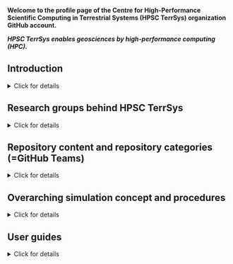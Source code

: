 **Welcome to the profile page of the Centre for High-Performance Scientific Computing in Terrestrial Systems (HPSC TerrSys) organization GitHub account.**

**_HPSC TerrSys enables geosciences by high-performance computing (HPC)._**

## Introduction

<details>
<summary>Click for details</summary>
<br>

The HPSC TerrSys repositories are the official home of

- the **[encore Community Land Model (eCLM)](https://github.com/HPSCTerrSys/eCLM)**, a refactored [Community Land Model (CLM) version 5](https://www.cesm.ucar.edu/models/clm), for effiicient stand-alone-use and flexible model integration with atmospheric and hydrologic models,
- the fully coupled, physics-based **Terresterial Systems Modeling Platform ([TSMP1](https://github.com/HPSCTerrSys/TSMP) and [TSMP2](https://github.com/HPSCTerrSys/TSMP2))** regional climate/Earth system model (RCSM, RESM), linking the [ICON atmospheric model](https://www.icon-model.org) with the [eCLM land surface model](https://github.com/HPSCTerrSys/eCLM) and with the [integrated ParFlow hydrologic model](https://github.com/parflow/parflow) through the [OASIS-MCT coupler](https://gitlab.com/cerfacs/oasis3-mct),
- [PDAF-based parallel](https://github.com/PDAF/PDAF) **data assimilation versions** of TSMP1 and TSMP2 and eCLM, 

plus software tools for the pre- and postprocessing and analysis of model data, all necessary auxiliary simulation tools (built systems, workflow engines, external parameter file generators, etc.), complete simulation experiments (incl. configurations, input and reference data), as well as documentation. Unless otherwise stated, all is provided as free and open source software (FOSS), or under a CC BY license for many datasets (see individual LICENSE files).

This profile page is the top-level, overarching starting point where we

- list different types or categories of repositories, grouped in GitHub Teams, each with their own short description,
- explain the relation of the types or categories of repositories and information provided therein, as part of modularized simulations,
- thereby introduce a uniform nomenclature we use throughout the repositories, and 
- elaborate on our concept of a modularized "simulation experiment" and procedures on how to use the repositories in combination. 

</details>

## Research groups behind HPSC TerrSys

<details>
<summary>Click for details</summary>
<br>

HPSC TerrSys software, data, information products, etc. are developed and produced by and under the auspices of the research groups of 

- **Stefan Kollet** ([Integrated Modelling of Terrestrial Systems at FZJ/IBG-3](https://www.fz-juelich.de/en/ibg/ibg-3/research-groups/modelling-terrestrial-systems/integrated-modelling-of-terrestrial-systems)),
- **Harrie-Jan Hendricks-Franssen** ([Stochastic Analysis of Terrestrial Systems at FZJ/IBG-3](https://www.fz-juelich.de/en/ibg/ibg-3/research-groups/modelling-terrestrial-systems/stochastic-analysis-of-terrestrial-systems)), and 
- **Daniel Caviedes-Voullieme** ([Simulation- and Data-Lab Terrestrial Systems at FZJ/JSC](https://www.fz-juelich.de/en/ias/jsc/about-us/structure/simulation-and-data-labs/sdl-terrestrial-systems))

at [Research Centre Juelich (Forschungszentrum Jülich, FZJ](https://www.fz-juelich.de/en)) in the [Helmholtz Association of German Research Centres (HGF)](https://www.helmholtz.de/en/). Founded in 2011, [HPSC TerrSys](https://www.hpsc-terrsys.de/en) is a virtual competence center within the [Geoverbund ABC/J](https://www.geoverbund-abcj.de/en), the geoscientific network of the Aachen-Bonn-Cologne-Jülich research region, in Germany.

<!-- ToDo: create teams of the research groups and add respective repositories according to code ownership, if this has the unanimous consent of the group leads, better: add a link behind each group above, saves space
### Research group code ownerships and development leads

Repositories in the above categories are under the auspices of either one of the following research groups at FZJ:

- S. Kollet group
- H.-J. Hendricks-Franssen group
- D. Caviedes-Voullieme group
-->

**Our research focus in a nutshell**

Very broadly, our research interests are on the functioning and (climate change induced) changes of coupled geo-ecosystems, the water and energy cycles therein, characterized by complex feedbacks and interactions, from the groundwater, through the land surface, to the atmosphere, including human interventions, such as anthropogenic water use. 

**FOSS and FAIR**

<!-- ToDo: add technical e-mail address --> 
Here we provide and share some of our core scientific computing tools for efficient joint cross-institutional development, community reuse, feedback, and potential collaboration, as well as for internal use within HPSC TerrSys.

</details>

## Repository content and repository categories (=GitHub Teams)

<details>
<summary>Click for details</summary>
<br>

<!-- ToDo: sort in all repositories of HPSC TerrSys, which have not yet been assigned to a category; one needs to be either GitHub organization Owner to add repos to a Github Team, or a GitHub Team Owner / Maintainer and repo Owner / Admin at the same time -->
<!-- ToDo: maybe put this as quicklinks up front to the top of the page, depends on HPSC TerrSys community feedback -->

- [Coupled model systems](https://github.com/orgs/HPSCTerrSys/teams/coupled-model-systems/repositories)
- [Individual model systems](https://github.com/orgs/HPSCTerrSys/teams/individual-model-systems/repositories)
- [Workflow engines](https://github.com/orgs/HPSCTerrSys/teams/workflow-engines/repositories)
- [(Pre-/Post-)processing and setup tools](https://github.com/orgs/HPSCTerrSys/teams/processing-and-setup/repositories)
- [Configurations](https://github.com/orgs/HPSCTerrSys/teams/configurations/repositories)
- [Static or external parameter model input files](https://github.com/orgs/HPSCTerrSys/teams/external-parameters/repositories)
- [Simulation experiments](https://github.com/orgs/HPSCTerrSys/teams/simulation-experiments/repositories)
- [(Generic) data analytics tools](https://github.com/orgs/HPSCTerrSys/teams/data-analytics/repositories)
- [(Model system) auxiliary tools](https://github.com/orgs/HPSCTerrSys/teams/auxiliary-tools/repositories)

These are the current GitHub Teams, i.e., the repository categories (according to the type of information). These GitHub Teams contain one or more repositories each. Each individual repository is assigned to a single type of information or category (i.e., Team) only.

See [here for the full (unsorted) list](https://github.com/orgs/HPSCTerrSys/repositories) of HPSC TerrSys repositories.

</details>

## Overarching simulation concept and procedures

<details>
<summary>Click for details</summary>
<br>

<!-- this mightbe also called the "platform" concept, but this might be misleading, then platform is used in a more abstract meaning but it si s also the name of the TSMP1/2 -->
<!-- perhaps reorder the sequence of the subsections -->
To make best use of the software and data of the HPSC TerrSys GitHub, and to explain how we run many of our simulations in HPSC TerrSys,here's a quickstart guide to 
1. our concept of a fully modularized modeling platform, 
2. what we understand as a "simulation experiment" (SimExp),
3. the procedure to get a SimExp started and maintained, 
4. SimExp examples (that also serve as quickstart, test, benchmark use cases).

### The concept behind a modularized simulation platform

<details>
<summary>Click for details</summary>
<br>

> ❗ **Important**  
> Each repository provides an independent piece of software, data, or information and has its own documentation (e.g., as a `README.md` project overview or GitHub Pages), LICENSE and may be used standalone. It is up to the user.

- With HPSC TerrSys a highly modularized software development, maintenance, and deployment paradigm, which also affects our simulations. 
- Individual, independent Git repositories are combined (hierarchically), usually by means of Git submodules, to constitute, e.g., a coupled model system or simulation experiment. This leads to a lightweight, transparent, reproducible, maintainable, scalable, versioned, and provenance-enabled software and simulation infrastructure. <!-- [See details below](#overarching-simulation-concept-and-procedures). -->
- The TSMP RESMs (TSMP1 and TSMP2), e.g., follow this paradigm, that supports the properties and features of **TSMP as a versatile "platform" to built and expand simulation experiments** on, whether the fully coupled model system is used or only component models thereof.

</details>

<!-- publication in JOSS planned -->
### Modularized "simulation experiments" (SimExp)

<details>
<summary>Click for details</summary>
<br>

> ❗ **Basic principles, use Git to maintain and organize a simulation**  
> - With a SimExp everything is version-controlled via Git. The SimExp consists of modular parts or components. The parts or components are themselves Git repositories. They may be integrated as Git submodules (our preferred procedure we explain here). 
> - A specific combination of the modular parts or components is combined with each other in a single SimExp's Git repository, constituting the "experiment repository". 
> - Each (versioned) Git submodule can be identified by its unique Git commit hashes. The SimExp Git repository is characterized on top itself by its commits (major releases may be assigned a Git tag, i.e. its a specific release of this experiment). 

> ✅ **Overall benefits of the HPSC TerrSys SimExp concept**
> 
> Simulations are: Portable, reproducible, lightweight, easy to implement, highly flexible, provenance-enabled, interchangable, open, easy to revise and discuss

**Implications from using Git and Git submodules** 

- A SimExp is usually stored also on a repository hub, as a dedicated [git repository](https://github.com/orgs/HPSCTerrSys/teams/simulation-experiments/repositories).
- A SimExp Git repository contains a ready-to-use SimExp, which may be \*installed\* to "reproduce" (as close as possible, depending on the compute hard- and software environments) that very simulation or serve as a test case or benchmark or a template and starting point for a new SimExp. (E.g., the [TSMP2 workflow engine](https://github.com/HPSCTerrSys/TSMP2_workflow-engine) features a EURO-CORDEX-type, EUR-12 model domain, ERA5-driven evaluation run with TSMP2 in climate mode.)
- Changes in the Git submodules are tracked in the respective Git repositories of the Git submodules (a submodule in the parent SimExp is just a pointer (i.e., a specific Git commit hash) from the parent SimExp Git repository to another Git repository), but they appear as commits in the SimExp Git history. (`git submodule status --recursive`) 

**Some technical aspects**

- Such a SimExp is stored typically in a dedicated (unified -- if using, e.g., the workflow engine) directory tree on an HPC system. 
- We try to avoid nested submodules, i.e. submodules inside submodules.
- A "simulation experiment" may be identified by a unique self-explanatory experiment-ID, e.g., based on or inspired by the Data Reference Syntax definition from the CORDEX archive  specification. This is usually the directory name of the SimExp root directory.
- Once running stable, the Git-tracked files of a SimExp (not the model results or boundary conditions) usually do not change much anymore. The exact commit hashes of the submodules as used are stored with the parent Git repository. Hence, if the parent SimExp repo is cloned (i.e., reused), the exact same SimExp is reproduced by means of the unique commit hashes. (`git clone --recurse-submodules <url>` clones the parent SimExp repo, initializes the submodules, checks out each submodule at the exact commit hash stored in the parent.)
- If very specific modifications of a submodule are needed, which lead to a substantial divergence from its origin, and which are not relevant to be shared, a submodule may be transferred to a simple directory of the SimExp parent repo and tracked from there.
- Despite the fact that changes of a specific repository (e.g., a model configuration, i.e., namelist file) can be reflected in the Git history or branches, SimExp components are specific for a single purpose, i.e., a 12km simulation would use a different repository in the configuration category as a 3km simulation, and so forth. 
- Despite the fact that once installed and used on an HPC system, the same model components (e.g., external parameter fields) exist alongside each other, each with a different SimExp, they only exist once in the main Git repository hub on GitHub. Depending on redundancies and filesystem and energy efficiency concerns, input data may be shared on a filesystem level by symbolic links.
- Model outputs remain untracked.

**Additional noteworthy implications**

- With each simulation, hashes of the checked-out commits can be stored with the meta data of the simulation results, or a seperate history files, for provenance tracking.
- If the changes to the components of a SimExp and the SimExp changes themselves are made frequently and promptly to their origins on the repository hub, the `repo-versions.txt` file with commit hashes and remote URLs suffices to reproduce a complete SimExp, from building, through preproprocessing to archiving.
- A side effect of using the SimExp as a parent git repo (with submodules) is that unintended changes to the configuration and setup, workflow engine etc. can easily be detected.
- If it is not crucial to have frozen versions (=fixed commit hashes) for a SimExp components, the complete SimExp or parts thereof can be very quickly updated. (`git pull && git submodule update --init --recursive`)
- The commit history of the SimExp parent repository may serve as a changelog of the SimExp. 

> **The contents of a SimExp**
>
> A SimExp entails \*everything\* that determines the simulation and its results. I.e., a SimExp contains: 
> - the model source code, the compiled model, the built system incl. machine-dependent compile-time and run-time environments; 
> - the workflow to set up the model domain and to process external parameter input data, initial conditions, and boundary conditions;
> - a workflow engine to efficiently run the model system (test runs, ensemble runs, long climate runs), orchestrating all data > handling, processing, start and restarts, etc.; 
> - configurations for pre-/post-processing set up and the simulation itself; 
> - postprocessing tools for data conversions (e.g., CMORization) and / or analyses; 
> - monitoring tools; 
> - data handling and archival tools; 
> - a short human-readable experiment or run description documentation (aka simulation leaflet); 
> - all input data (or detailed information, configurations and tools to produce these data at any time).

<!-- ToDo: have more git code snippets in text -->

</details>

### The procedure of using TSMP2 with a modularized simulation platform and SimExp

<details>
<summary>Click for details</summary>
<br>

With TSMP2 the SimExp concept is realized through the [TSMP2 workflow engine (WFE)](https://github.com/HPSCTerrSys/TSMP2_workflow-engine). The [TSMP2 WFE has its own documentation](https://hpscterrsys.github.io/TSMP2_workflow-engine); nevertheless a brief overview will be given here in the context of the modularized SimExp concept presentation.

> **_NOTE:_** As an experinced user you may still just retrieve TSMP2 including the built system and, e.g., an external parameter file dataset for a specific setup and install, setup, and run TSMP2 on your own, without, e.g., using the TSMP2 WFE or any namelist we provide.

<!-- ToDo: Distill StefanPolls e-mail on the matter here. -->

</details>

### Existing SimExp

<details>
<summary>Click for details</summary>
<br>

We are in the process of providing our main SimExps (i.e., incl. all parts and components) used with TSMP1 and TSMP2, or ParFlow and eCLM standalone, e.g., from the DETECT CRC project and from EURO-CORDEX CMIP6 simulations through the HPSC TerrSys repository hub. 

</details>

</details>

<!--

## Current HPSC TerrSys development team

<details>
<summary>Click for details</summary>
<br>

</details>

## Selected publications

<details>
<summary>Click for details</summary>
<br>

Please see the individual repositories for User Guides, Reference Guides, How-Tos, and Tutorials. The Zenodo listings give an overview of research work done using HPSC TerrSys software.

### With TSMP

### By HPSC TerrSys

</details>

-->

## User guides

<details>
<summary>Click for details</summary>
<br>

Incomplete quick links to user guides (also referenced from the respective parent repositories): 

- **TSMP1/TSMP2**
  - [TSMP1 Docs](https://hpscterrsys.github.io/TSMP/index.html)
  - [TSMP2 Workflow Engine](https://hpscterrsys.github.io/TSMP2_workflow-engine/INDEX.html)
  - [TSMP2-PDAF](https://hpscterrsys.github.io/pdaf/INDEX.html)

- **Component models**
  - [ICON](https://docs.icon-model.org/)
  - [eCLM](https://hpscterrsys.github.io/eCLM/INDEX.html)
  - [ParFlow](https://parflow.readthedocs.io/en/latest/index.html)
  - [OASIS3-MCT](https://gitlab.com/cerfacs/oasis3-mct/-/raw/OASIS3-MCT_5.0/doc/oasis3mct_UserGuide.pdf?inline=false)

- **Tools**
  - [eCLM static file generator](https://github.com/HPSCTerrSys/eCLM_static-file-generator/blob/main/README.md)
  - [SLOTH](https://hpscterrsys.github.io/SLOTH/)

</details>
